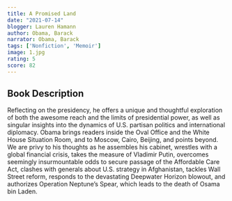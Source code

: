 ```yaml
---
title: A Promised Land
date: "2021-07-14"
blogger: Lauren Hamann
author: Obama, Barack
narrator: Obama, Barack
tags: ['Nonfiction', 'Memoir']
image: 1.jpg
rating: 5
score: 82
---
```

## Book Description

Reflecting on the presidency, he offers a unique and thoughtful exploration of both the awesome reach and the limits of presidential power, as well as singular insights into the dynamics of U.S. partisan politics and international diplomacy. Obama brings readers inside the Oval Office and the White House Situation Room, and to Moscow, Cairo, Beijing, and points beyond. We are privy to his thoughts as he assembles his cabinet, wrestles with a global financial crisis, takes the measure of Vladimir Putin, overcomes seemingly insurmountable odds to secure passage of the Affordable Care Act, clashes with generals about U.S. strategy in Afghanistan, tackles Wall Street reform, responds to the devastating Deepwater Horizon blowout, and authorizes Operation Neptune’s Spear, which leads to the death of Osama bin Laden.